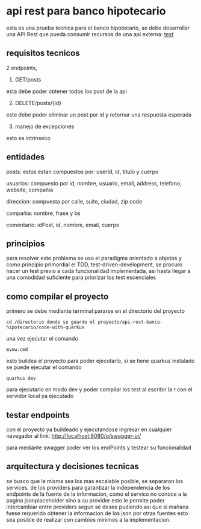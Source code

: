 # api rest para banco hipotecario

esta es una prueba tecnica para el banco hipotecario, se debe desarrollar una API Rest que pueda consumir recursos de una api externa: [text](<../../../Descargas/Prueba Técnica - Desarrollador Java Jr.docx>)

## requisitos tecnicos

2 endpoints,

1. GET/posts 

esta debe poder obtener todos los post de la api

2. DELETE/posts/{id} 

este debe poder eliminar un post por id y retornar una respuesta esperada

3. manejo de excepciones

esto es intrinseco



## entidades

posts: estos estan compuestos por: userId, id, titulo y cuerpo

usuarios: compuesto por id, nombre, usuario, email, address, telefono, website, compañia

direccion: compuesta por calle, suite, ciudad, zip code

compañia: nombre, frase y bs

comentario: idPost, id, nombre, email, cuerpo


## principios

para resolver este problema se uso el paradigma orientado a objetos y como principio primordial el TDD, test-driven-development, se procuro hacer un test previo a cada funcionalidad implementada, asi hasta llegar a una comodidad suficiente para priorizar los test escenciales

## como compilar el proyecto

primero  se debe mediante terminal pararse en el directorio del proyecto

```shell
cd /directorio donde se guarde el proyecto/api-rest-banco-hipotecario/code-with-quarkus
```

una vez ejecutar el comando

```shell
mvnw.cmd       
```

esto buildea el proyecto para poder ejecutarlo, si se tiene quarkus instalado se puede ejecutar el comando 


```shell
quarkus dev     
```

para ejecutarlo en modo dev y poder compilar los test al escribir la r con el servidor local ya ejecutado

## testar endpoints

con el proyecto ya buildeado y ejecutandose ingresar en cualquier navegador al link: [http://localhost:8080/q/swagger-ui/](https://localhost:8080/q/swagger-ui/)

para mediante swagger poder ver los endPoints y testear su funcionalidad

## arquitectura y decisiones tecnicas

se busco que la misma sea los mas escalable posible, se separaron los services, de los providers para garantizar la independencia de los endpoints de la fuente de la informacion, como el servico no conoce a la pagina jsonplaceholder sino a su provider esto le permite poder intercambiar entre providers segun se desee pudiendo asi que si mañana fuese requerido obtener la informacion de los json por otras fuentes esto sea posible de realizar con cambios minimos a la implementacion.





